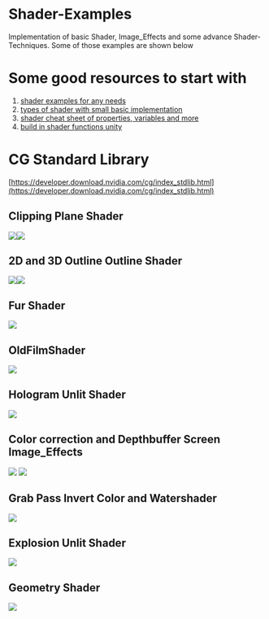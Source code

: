 # Shader-Examples
Implementation of basic Shader, Image_Effects and some advance Shader-Techniques. Some of those examples are shown below
# Some good resources to start with
1. [shader examples for any needs](https://github.com/baba-s/awesome-unity-open-source-on-github#Outline)
2. [types of shader with small basic implementation](https://gist.github.com/enesser/5d5c3ec75989eeb60a61ac9a439ad4f0)
3. [shader cheat sheet of properties, variables and more](https://gist.github.com/Split82/d1651403ffb05e912d9c3786f11d6a44)
4. [build in shader functions unity](https://docs.unity3d.com/2019.3/Documentation/Manual/SL-BuiltinFunctions.html)
# CG Standard Library
[https://developer.download.nvidia.com/cg/index_stdlib.html](https://developer.download.nvidia.com/cg/index_stdlib.html)

## Clipping Plane Shader
![](https://github.com/IMGSaibh/Shader-Examples/blob/master/gif/Outline_Shader_3D.JPG)![](https://github.com/IMGSaibh/Shader-Examples/blob/master/gif/ClippingPlane.JPG)

## 2D and 3D Outline Outline Shader
![](https://github.com/IMGSaibh/Shader-Examples/blob/master/gif/Outline_Shader_3D.JPG)![](https://github.com/IMGSaibh/Shader-Examples/blob/master/gif/Outline_Shader_2D.JPG)
## Fur Shader
![](https://github.com/IMGSaibh/Shader-Examples/blob/master/gif/Fur.JPG)
## OldFilmShader
![](https://github.com/IMGSaibh/Shader-Examples/blob/master/gif/oldFilmShader.gif)
## Hologram Unlit Shader
![](https://github.com/IMGSaibh/Shader-Examples/blob/master/gif/Hologram.gif)
## Color correction and Depthbuffer Screen Image_Effects
![](https://github.com/IMGSaibh/Shader-Examples/blob/master/gif/basicColorcorrection.gif) ![](https://github.com/IMGSaibh/Shader-Examples/blob/master/gif/Depthbuffer.JPG)
## Grab Pass Invert Color and Watershader
![](https://github.com/IMGSaibh/Shader-Examples/blob/master/gif/grabPass_Water_Shader.gif)
## Explosion Unlit Shader
![](https://github.com/IMGSaibh/Shader-Examples/blob/master/gif/explosion.gif)
## Geometry Shader
![](https://github.com/IMGSaibh/Shader-Examples/blob/master/gif/Geometry_Shader.gif)
